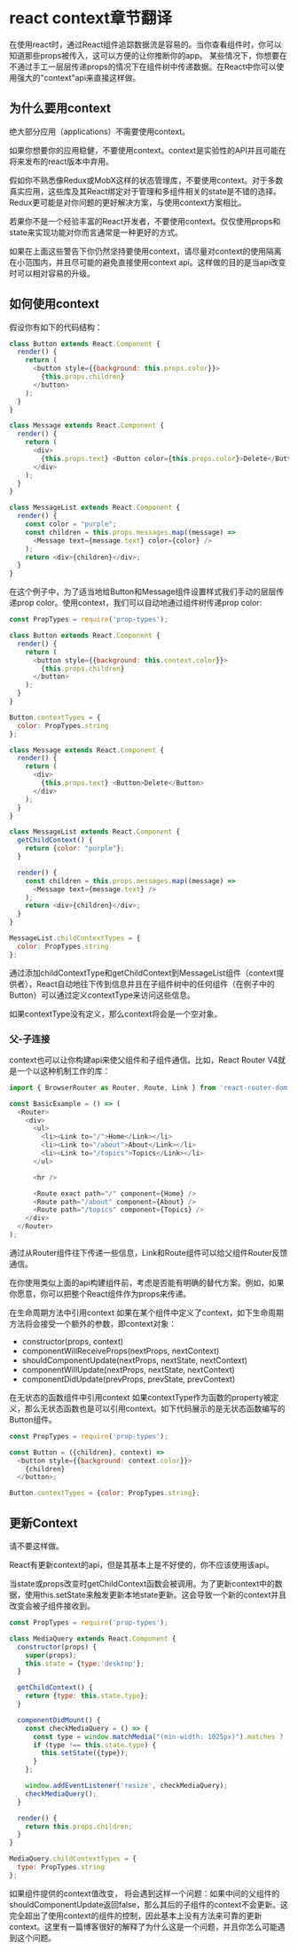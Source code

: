 # react context章节翻译

在使用react时，通过React组件追踪数据流是容易的。当你查看组件时，你可以知道那些props被传入，这可以方便的让你推断你的app。
某些情况下，你想要在不通过手工一层层传递props的情况下在组件树中传递数据。在React中你可以使用强大的"context"api来直接这样做。

## 为什么要用context

绝大部分应用（applications）不需要使用context。

如果你想要你的应用稳健，不要使用context。context是实验性的API并且可能在将来发布的react版本中弃用。

假如你不熟悉像Redux或MobX这样的状态管理库，不要使用context。对于多数真实应用，这些库及其React绑定对于管理和多组件相关的state是不错的选择。Redux更可能是对你问题的更好解决方案，与使用context方案相比。

若果你不是一个经验丰富的React开发者，不要使用context。仅仅使用props和state来实现功能对你而言通常是一种更好的方式。

如果在上面这些警告下你仍然坚持要使用context，请尽量对context的使用隔离在小范围内，并且尽可能的避免直接使用context api。这样做的目的是当api改变时可以相对容易的升级。

## 如何使用context
假设你有如下的代码结构：
```javascript
class Button extends React.Component {
  render() {
    return (
      <button style={{background: this.props.color}}>
        {this.props.children}
      </button>
    );
  }
}

class Message extends React.Component {
  render() {
    return (
      <div>
        {this.props.text} <Button color={this.props.color}>Delete</Button>
      </div>
    );
  }
}

class MessageList extends React.Component {
  render() {
    const color = "purple";
    const children = this.props.messages.map((message) =>
      <Message text={message.text} color={color} />
    );
    return <div>{children}</div>;
  }
}
```
在这个例子中，为了适当地给Button和Message组件设置样式我们手动的层层传递prop color。使用context，我们可以自动地通过组件树传递prop color:
```javascript
const PropTypes = require('prop-types');

class Button extends React.Component {
  render() {
    return (
      <button style={{background: this.context.color}}>
        {this.props.children}
      </button>
    );
  }
}

Button.contextTypes = {
  color: PropTypes.string
};

class Message extends React.Component {
  render() {
    return (
      <div>
        {this.props.text} <Button>Delete</Button>
      </div>
    );
  }
}

class MessageList extends React.Component {
  getChildContext() {
    return {color: "purple"};
  }

  render() {
    const children = this.props.messages.map((message) =>
      <Message text={message.text} />
    );
    return <div>{children}</div>;
  }
}

MessageList.childContextTypes = {
  color: PropTypes.string
};
```
通过添加childContextType和getChildContext到MessageList组件（context提供者），React自动地往下传到信息并且在子组件树中的任何组件（在例子中的Button）可以通过定义contextType来访问这些信息。

如果contextType没有定义，那么context将会是一个空对象。

### 父-子连接
context也可以让你构建api来使父组件和子组件通信。比如，React Router V4就是一个以这种机制工作的库：
```javascript
import { BrowserRouter as Router, Route, Link } from 'react-router-dom';

const BasicExample = () => (
  <Router>
    <div>
      <ul>
        <li><Link to="/">Home</Link></li>
        <li><Link to="/about">About</Link></li>
        <li><Link to="/topics">Topics</Link></li>
      </ul>

      <hr />

      <Route exact path="/" component={Home} />
      <Route path="/about" component={About} />
      <Route path="/topics" component={Topics} />
    </div>
  </Router>
);
```

通过从Router组件往下传递一些信息，Link和Route组件可以给父组件Router反馈通信。

在你使用类似上面的api构建组件前，考虑是否能有明确的替代方案。例如，如果你愿意，你可以把整个React组件作为props来传递。

在生命周期方法中引用context
如果在某个组件中定义了context，如下生命周期方法将会接受一个额外的参数，即context对象：
- constructor(props, context)
- componentWillReceiveProps(nextProps, nextContext)
- shouldComponentUpdate(nextProps, nextState, nextContext)
- componentWillUpdate(nextProps, nextState, nextContext)
- componentDidUpdate(prevProps, prevState, prevContext)

在无状态的函数组件中引用context
如果contextType作为函数的property被定义，那么无状态函数也是可以引用context。如下代码展示的是无状态函数编写的Button组件。

```javascript
const PropTypes = require('prop-types');

const Button = ({children}, context) =>
  <button style={{background: context.color}}>
    {children}
  </button>;

Button.contextTypes = {color: PropTypes.string};
```
## 更新Context
请不要这样做。

React有更新context的api，但是其基本上是不好使的，你不应该使用该api。

当state或props改变时getChildContext函数会被调用。为了更新context中的数据，使用this.setState来触发更新本地state更新。这会导致一个新的context并且改变会被子组件接收到。

```javascript
const PropTypes = require('prop-types');

class MediaQuery extends React.Component {
  constructor(props) {
    super(props);
    this.state = {type:'desktop'};
  }

  getChildContext() {
    return {type: this.state.type};
  }

  componentDidMount() {
    const checkMediaQuery = () => {
      const type = window.matchMedia("(min-width: 1025px)").matches ? 'desktop' : 'mobile';
      if (type !== this.state.type) {
        this.setState({type});
      }
    };

    window.addEventListener('resize', checkMediaQuery);
    checkMediaQuery();
  }

  render() {
    return this.props.children;
  }
}

MediaQuery.childContextTypes = {
  type: PropTypes.string
};
```
如果组件提供的context值改变， 将会遇到这样一个问题：如果中间的父组件的shouldComponentUpdate返回false，那么其后的子组件的context不会更新。这完全超出了使用context的组件的控制，因此基本上没有方法来可靠的更新context。这里有一篇博客很好的解释了为什么这是一个问题，并且你怎么可能遇到这个问题。